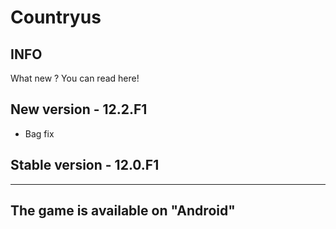 # Countryus
INFO
----
What new ? You can read here!

New version - 12.2.F1 
------------------------
- Bag fix

Stable version - 12.0.F1
------------------------

- - - - - - - - - - - - -
The game is available on "Android"
------------------------

